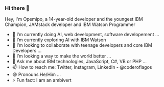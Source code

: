 ### Hi there 👋

<!--
**coderoflagos/coderoflagos** is a ✨ _special_ ✨ repository because its `README.md` (this file) appears on your GitHub profile.
-->
Hey, I'm Opemipo, a 14-year-old developer and the youngest IBM Champion, JAMstack developer and IBM Watson Programmer

- 🔭 I’m currently doing AI, web development, software developement ...
- 🌱 I’m currently exploring AI with IBM Watson
- 👯 I’m looking to collaborate with teenage developers and core IBM Developers ...
- 🤔 I’m looking a way to make the world better ...
- 💬 Ask me about IBM technologies, JavaScript, C#, VB or PHP ...
- 📫 How to reach me: Twitter, Instagram, LinkedIn - @coderoflagos
- 😄 Pronouns:He/Him ...
- ⚡ Fun fact: I am an ambivert

